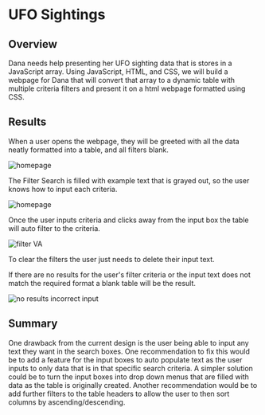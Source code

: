 # UFO Sightings

## Overview
Dana needs help presenting her UFO sighting data that is stores in a JavaScript array. Using JavaScript, HTML, and CSS, we will build a webpage for Dana that will convert that array to a dynamic table with multiple criteria filters and present it on a html webpage formatted using CSS. 

## Results
When a user opens the webpage, they will be greeted with all the data neatly formatted into a table, and all filters blank. 

![homepage](https://user-images.githubusercontent.com/57120024/167474108-a669329d-d20d-4951-8134-ae92dec0bf73.PNG)

The Filter Search is filled with example text that is grayed out, so the user knows how to input each criteria. 

![homepage](https://user-images.githubusercontent.com/57120024/167474355-307871f7-61f8-4cd0-afc3-300ecfd695b2.PNG)

Once the user inputs criteria and clicks away from the input box the table will auto filter to the criteria. 

![filter VA](https://user-images.githubusercontent.com/57120024/167474583-1d5ae313-5d74-40f5-9fda-a4faa0773288.PNG)

To clear the filters the user just needs to delete their input text. 

If there are no results for the user's filter criteria or the input text does not match the required format a blank table will be the result. 

![no results incorrect input](https://user-images.githubusercontent.com/57120024/167475130-573f35ad-79ee-45f9-97c1-806bd121fb35.PNG)

## Summary
One drawback from the current design is the user being able to input any text they want in the search boxes. One recommendation to fix this would be to add a feature for the input boxes to auto populate text as the user inputs to only data that is in that specific search criteria. A simpler solution could be to turn the input boxes into drop down menus that are filled with data as the table is originally created. Another recommendation would be to add further filters to the table headers to allow the user to then sort columns by ascending/descending.

